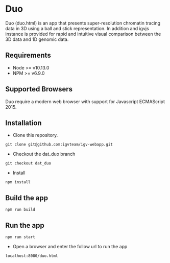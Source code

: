 # Duo

Duo (duo.html) is an app that presents super-resolution chromatin tracing data in 3D using a ball and stick representation. In addition and igvjs instance is provided for rapid and intuitive visual comparison between the 3D data and 1D genomic data.


## Requirements
- Node >= v10.13.0
- NPM >= v6.9.0

## Supported Browsers

Duo require a modern web browser with support for Javascript ECMAScript 2015.

## Installation
* Clone this repository.
````
git clone git@github.com:igvteam/igv-webapp.git
````
* Checkout the dat_duo branch
````
git checkout dat_duo
````
* Install
````
npm install
````
## Build the app
````
npm run build
````
## Run the app
````
npm run start
````
* Open a browser and enter the follow url to run the app
````
localhost:8080/duo.html
````
